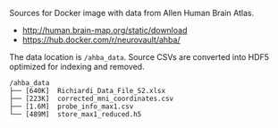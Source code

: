 Sources for Docker image with data from Allen Human Brain Atlas.

* http://human.brain-map.org/static/download
* https://hub.docker.com/r/neurovault/ahba/

The data location is `/ahba_data`. Source CSVs are converted into
HDF5 optimized for indexing and removed.
```
/ahba_data
├── [640K]  Richiardi_Data_File_S2.xlsx
├── [223K]  corrected_mni_coordinates.csv
├── [1.6M]  probe_info_max1.csv
└── [489M]  store_max1_reduced.h5
```
